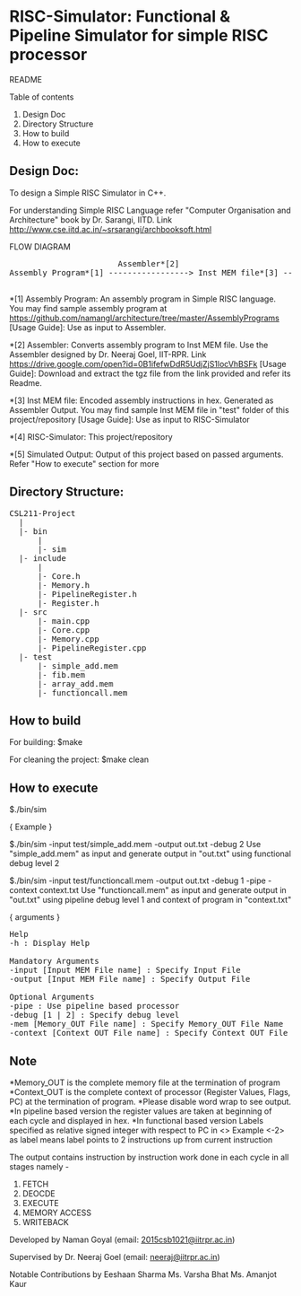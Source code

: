 RISC-Simulator: Functional & Pipeline Simulator for simple RISC processor 
=========================================================================

README

Table of contents
1. Design Doc
2. Directory Structure
3. How to build
4. How to execute

Design Doc:
-----------

To design a Simple RISC Simulator in C++.

For understanding Simple RISC Language refer "Computer Organisation and Architecture" book by Dr. Sarangi, IITD. Link http://www.cse.iitd.ac.in/~srsarangi/archbooksoft.html

FLOW DIAGRAM

<pre>
                       Assembler*[2]                        RISC-Simulator*[4]
Assembly Program*[1] -----------------> Inst MEM file*[3] ----------------------> Simulated Output*[5]

</pre>

*[1] Assembly Program: An assembly program in Simple RISC language.
     You may find sample assembly program at https://github.com/namangl/architecture/tree/master/AssemblyPrograms
     [Usage Guide]: Use as input to Assembler.

*[2] Assembler: Converts assembly program to Inst MEM file.
     Use the Assembler designed by Dr. Neeraj Goel, IIT-RPR. Link https://drive.google.com/open?id=0B1ifefwDdR5UdjZjS1locVhBSFk
     [Usage Guide]: Download and extract the tgz file from the link provided and refer its Readme.
     
*[3] Inst MEM file: Encoded assembly instructions in hex. Generated as Assembler Output.
     You may find sample Inst MEM file in "test" folder of this project/repository
     [Usage Guide]: Use as input to RISC-Simulator

*[4] RISC-Simulator: This project/repository

*[5] Simulated Output: Output of this project based on passed arguments. Refer "How to execute" section for more

Directory Structure:
--------------------
<pre>
CSL211-Project
  |
  |- bin  
      |
      |- sim      
  |- include  
      |
      |- Core.h
      |- Memory.h
      |- PipelineRegister.h
      |- Register.h      
  |- src  
      |- main.cpp
      |- Core.cpp
      |- Memory.cpp
      |- PipelineRegister.cpp      
  |- test  
      |- simple_add.mem
      |- fib.mem
      |- array_add.mem
      |- functioncall.mem
</pre>

How to build
------------
For building:
	$make

For cleaning the project:
	$make clean

How to execute
--------------

$./bin/sim <arguments>

{ Example }

$./bin/sim -input test/simple_add.mem -output out.txt -debug 2
Use "simple_add.mem" as input and generate output in "out.txt" using functional debug level 2

$./bin/sim -input test/functioncall.mem -output out.txt -debug 1 -pipe -context context.txt
Use "functioncall.mem" as input and generate output in "out.txt" using pipeline debug level 1 and context of program in "context.txt"

{ arguments }
<pre>
Help
-h : Display Help

Mandatory Arguments
-input [Input MEM File name] : Specify Input File
-output [Input MEM File name] : Specify Output File

Optional Arguments
-pipe : Use pipeline based processor
-debug [1 | 2] : Specify debug level
-mem [Memory_OUT File name] : Specify Memory_OUT File Name
-context [Context_OUT File name] : Specify Context_OUT File Name
</pre>

Note
----

*Memory_OUT is the complete memory file at the termination of program 
*Context_OUT is the complete context of processor (Register Values, Flags, PC) at the termination of program.
*Please disable word wrap to see output.
*In pipeline based version the register values are taken at beginning of each cycle and displayed in hex.
*In functional based version Labels specified as relative signed integer with respect to PC in <>
 Example <-2> as label means label points to 2 instructions up from current instruction


The output contains instruction by instruction work done in each cycle in all stages namely -

1. FETCH
2. DEOCDE
3. EXECUTE
4. MEMORY ACCESS
5. WRITEBACK

Developed by
Naman Goyal (email: 2015csb1021@iitrpr.ac.in)

Supervised by
Dr. Neeraj Goel (email: neeraj@iitrpr.ac.in)

Notable Contributions by
Eeshaan Sharma
Ms. Varsha Bhat
Ms. Amanjot Kaur
